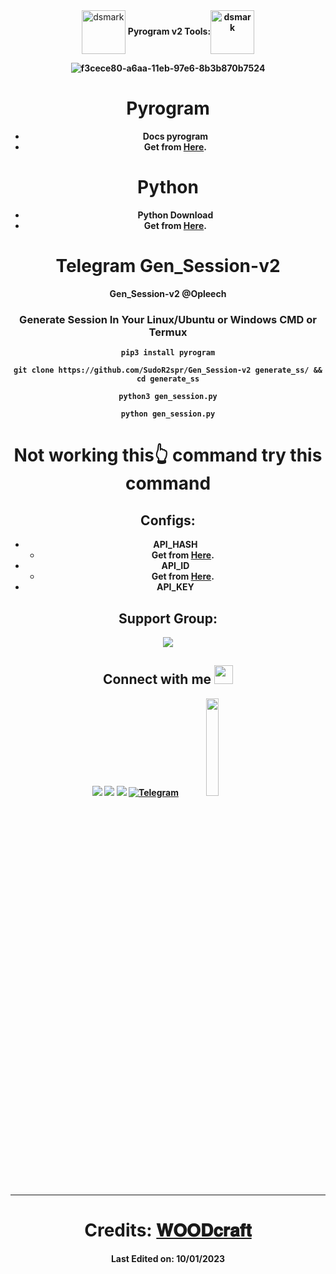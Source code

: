<div align="center">
<img alt="dsmark" align="center" height="70px" width="70px" src="https://c.tenor.com/cXlrPENTVkEAAAAi/chika-dance.gif">
 <b> Pyrogram v2 Tools:<img alt="dsmark" align="center" height="70px" width="70px" src="https://c.tenor.com/cXlrPENTVkEAAAAi/chika-dance.gif">

![f3cece80-a6aa-11eb-97e6-8b3b870b7524](https://github.com/SudoR2spr/Gen_Session-v2/assets/121882568/1489fac4-cf29-4cca-b8b6-19b6b8b4d328)


# Pyrogram 
- Docs pyrogram
- Get from [Here](https://docs.pyrogram.org).
  
# Python 
- Python Download
- Get from [Here](https://www.python.org/downloads).
  
# Telegram Gen_Session-v2
Gen_Session-v2 @Opleech

### Generate Session In Your Linux/Ubuntu or Windows CMD or Termux


```
pip3 install pyrogram
```
```
git clone https://github.com/SudoR2spr/Gen_Session-v2 generate_ss/ && cd generate_ss
```
```
python3 gen_session.py
```
```
python gen_session.py
```

# Not working this👆 command try this command 

## Configs:
- API_HASH
  - Get from [Here](https://my.telegram.org).
- API_ID
  - Get from [Here](https://my.telegram.org).
- API_KEY

## Support Group:
<a href="https://t.me/Opleech"><img src="https://img.shields.io/badge/Telegram-Join%20Telegram%20Group-blue.svg?logo=telegram"></a>


## Connect with me <img src="https://media.giphy.com/media/iY8CRBdQXODJSCERIr/giphy.gif" width="30px">
<p align="center">
<a href="https://t.me/Opleech"><img src="https://img.shields.io/badge/-𝐖𝐎𝐎𝐃𝐜𝐫𝐚𝐟𝐭 𝐌𝐢𝐫𝐫𝐨𝐫 𝐙𝐨𝐧𝐞™%20%20-0077B5?style=flat&logo=Telegram&logoColor=white"/></a>
<a href="https://t.me/WD_Topic_Group"><img src="https://img.shields.io/badge/-Wᴅ Tᴏᴘɪᴄ Gʀᴏᴜᴘ%20%20-0077B5?style=flat&logo=Telegram&logoColor=white"/></a>
<a href="https://t.me/WD_Contact_Bot"><img src="https://img.shields.io/badge/-𝐖𝐎𝐎𝐃𝐜𝐫𝐚𝐟𝐭,𝐬 𝐁𝐨𝐭%20%20-0077B5?style=flat&logo=Telegram&logoColor=white"/></a>  
<a href="https://t.me/Opleech"><img title="Telegram" src="https://img.shields.io/static/v1?label=WD.Zone&message=TG&color=blue-green"></a> 
<img src="https://media.giphy.com/media/jpVnC65DmYeyRL4LHS/giphy.gif" width="20%"> 
</p>
 
-----
# Credits: [𝐖𝐎𝐎𝐃𝐜𝐫𝐚𝐟𝐭](https://t.me/Farooq_is_KING)

Last Edited on: 10/01/2023
